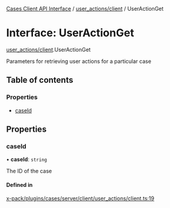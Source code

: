 [Cases Client API Interface](../README.md) / [user\_actions/client](../modules/user_actions_client.md) / UserActionGet

# Interface: UserActionGet

[user_actions/client](../modules/user_actions_client.md).UserActionGet

Parameters for retrieving user actions for a particular case

## Table of contents

### Properties

- [caseId](user_actions_client.UserActionGet.md#caseid)

## Properties

### caseId

• **caseId**: `string`

The ID of the case

#### Defined in

[x-pack/plugins/cases/server/client/user_actions/client.ts:19](https://github.com/elastic/kibana/blob/06b0f975f60/x-pack/plugins/cases/server/client/user_actions/client.ts#L19)
